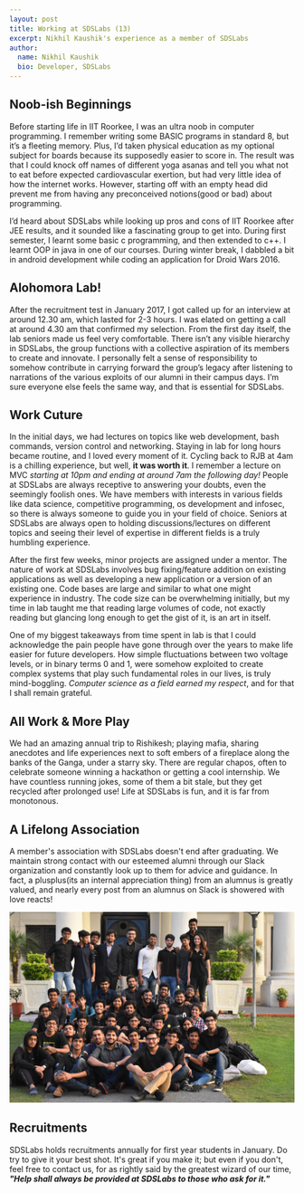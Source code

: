 ```yaml
---
layout: post
title: Working at SDSLabs (13)
excerpt: Nikhil Kaushik's experience as a member of SDSLabs
author:
  name: Nikhil Kaushik
  bio: Developer, SDSLabs
---
```


## Noob-ish Beginnings

Before starting life in IIT Roorkee, I was an ultra noob in computer programming. I remember writing some BASIC programs in standard 8, but it’s a fleeting memory. Plus, I’d taken physical education as my optional subject for boards because its supposedly easier to score in. The result was that I could knock off names of different yoga asanas and tell you what not to eat before expected cardiovascular exertion, but had very little idea of how the internet works. However, starting off with an empty head did prevent me from having any preconceived notions(good or bad) about programming.

I’d heard about SDSLabs while looking up pros and cons of IIT Roorkee after JEE results, and it sounded like a fascinating group to get into. During first semester, I learnt some basic c programming, and then extended to c++. I learnt OOP in java in one of our courses. During winter break, I dabbled a bit in android development while coding an application for Droid Wars 2016.

## Alohomora Lab!

After the recruitment test in January 2017, I got called up for an interview at around 12.30 am, which lasted for 2-3 hours. I was elated on getting a call at around 4.30 am that confirmed my selection. From the first day itself, the lab seniors made us feel very comfortable. There isn’t any visible hierarchy in SDSLabs, the group functions with a collective aspiration of its members to create and innovate. I personally felt a sense of responsibility to somehow contribute in carrying forward the group’s legacy after listening to narrations of the various exploits of our alumni in their campus days. I’m sure everyone else feels the same way, and that is essential for SDSLabs.

## Work Cuture

In the initial days, we had lectures on topics like web development, bash commands, version control and networking. Staying in lab for long hours became routine, and I loved every moment of it. Cycling back to RJB at 4am is a chilling experience, but well, **it was worth it**. I remember a lecture on MVC _starting at 10pm and ending at around 7am the following day!_ People at SDSLabs are always receptive to answering your doubts, even the seemingly foolish ones. We have members with interests in various fields like data science, competitive programming, os development and infosec, so there is always someone to guide you in your field of choice. Seniors at SDSLabs are always open to holding discussions/lectures on different topics and seeing their level of expertise in different fields is a truly humbling experience.

After the first few weeks, minor projects are assigned under a mentor. The nature of work at SDSLabs involves bug fixing/feature addition on existing applications as well as developing a new application or a version of an existing one. Code bases are large and similar to what one might experience in industry. The code size can be overwhelming initially, but my time in lab taught me that reading large volumes of code, not exactly reading but glancing long enough to get the gist of it, is an art in itself.

One of my biggest takeaways from time spent in lab is that I could acknowledge the pain people have gone through over the years to make life easier for future developers. How simple fluctuations between two voltage levels, or in binary terms 0 and 1, were somehow exploited to create complex systems that play such fundamental roles in our lives, is truly mind-boggling. _Computer science as a field earned my respect_, and for that I shall remain grateful.

## All Work & More Play

We had an amazing annual trip to Rishikesh; playing mafia, sharing anecdotes and life experiences next to soft embers of a fireplace along the banks of the Ganga, under a starry sky. There are regular chapos, often to celebrate someone winning a hackathon or getting a cool internship. We have countless running jokes, some of them a bit stale, but they get recycled after prolonged use! Life at SDSLabs is fun, and it is far from monotonous.

## A Lifelong Association

A member's association with SDSLabs doesn't end after graduating. We maintain strong contact with our esteemed alumni through our Slack organization and constantly look up to them for advice and guidance. In fact, a plusplus(its an internal appreciation thing) from an alumnus is greatly valued, and nearly every post from an alumnus on Slack is showered with love reacts!

![alt text](/images/posts/team2017.jpg "SDSLabs family 2017")

## Recruitments

SDSLabs holds recruitments annually for first year students in January. Do try to give it your best shot. It's great if you make it; but even if you don't, feel free to contact us, for as rightly said by the greatest wizard of our time, **_"Help shall always be provided at SDSLabs to those who ask for it."_**



